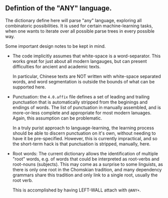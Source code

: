 
Defintion of the "ANY" language.
--------------------------------
The dictionary define here will parse "any" language, exploring all
combinatoric possibilities.  It is used for certain machine-learning
tasks, when one wants to iterate over all possible parse trees in
every possible way.

Some important design notes to be kept in mind.

* The code implicitly assumes that white-space is a word-separator.
  This works great for just about all modern langauges, but can
  present difficulties for ancient and academic texts.

  In particular, Chinese texts are NOT written with white-space
  separated words, and word segmentation is outside the bounds
  of what can be supported here.

* Punctuation: the `4.0.affix` file defines a set of leading and
  trailing punctuation that is automatically stripped from the
  beginings and endings of words. The list of punctuation in manually
  assembled, and is more-or-less complete and appropriate for most
  modern lanuages.  Again, this assumption can be problematic.

  In a truly purist approach to language-learning, the learning process
  should be able to discern punctuation on it's own, without needing
  to have it be pre-specified. However, this is currently impractical,
  and so the short-term hack is that punctuation is stripped, manually,
  here.

* Root words: The current dictionary allows the identification of
  multiple "root" words, e.g. of words that could be interpreted as
  root-verbs and root-nouns (subjects).  This may come as a surprise
  to some linguists, as there is only one root in the Chomskian
  tradition, and many dependency grammars share this tradition and
  only link to a single root, usually the root verb.

  This is accomplished by having LEFT-WALL attach with `@ANY+`.
